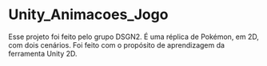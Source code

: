 # Unity_Animacoes_Jogo
Esse projeto foi feito pelo grupo DSGN2. É uma réplica de Pokémon, em 2D, com dois cenários.
Foi feito com o propósito de aprendizagem da ferramenta Unity 2D.
